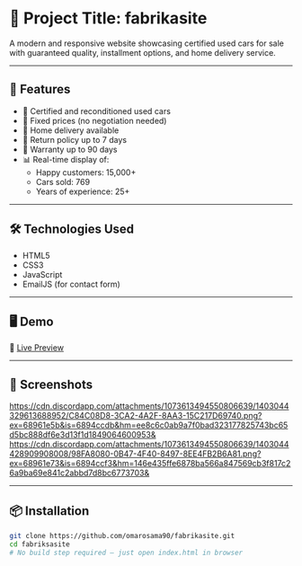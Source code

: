 # 🎯 Project Title: fabrikasite

A modern and responsive website showcasing certified used cars for sale with guaranteed quality, installment options, and home delivery service.

---

## 🚀 Features

- 🔧 Certified and reconditioned used cars
- 💸 Fixed prices (no negotiation needed)
- 🚚 Home delivery available
- 📃 Return policy up to 7 days
- 🧾 Warranty up to 90 days
- 📊 Real-time display of:
  - Happy customers: 15,000+
  - Cars sold: 769
  - Years of experience: 25+
---

## 🛠️ Technologies Used

- HTML5  
- CSS3  
- JavaScript
- EmailJS (for contact form)

---

## 🖥️ Demo

🔗 [Live Preview]([https://yourusername.github.io/portfolio](https://omarosama90.github.io/fabrikasite/))

---

## 📸 Screenshots

https://cdn.discordapp.com/attachments/1073613494550806639/1403044329613688952/C84C08D8-3CA2-4A2F-8AA3-15C217D69740.png?ex=68961e5b&is=6894ccdb&hm=ee8c6c0ab9a7f0bad323177825743bc65d5bc888df6e3d13f1d1849064600953&
https://cdn.discordapp.com/attachments/1073613494550806639/1403044428909908008/98FA8080-0B47-4F40-8497-8EE4FB2B6A81.png?ex=68961e73&is=6894ccf3&hm=146e435ffe6878ba566a847569cb3f817c26a9ba69e841c2abbd7d8bc6773703&



---

## 📦 Installation

```bash
git clone https://github.com/omarosama90/fabrikasite.git
cd fabriksasite
# No build step required – just open index.html in browser
